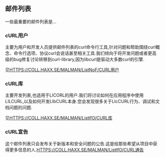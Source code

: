 
## 邮件列表

一些最重要的邮件列表是…

### cURL用户

主要为用户和开发人员提供邮件列表的curl命令行工具,针对问题和帮助围绕curl概念、命令行选项、协议curl会说话甚至相关工具.我们倾向于将开发问题或者更高级的bug修复讨论转移到curl-library,因为libcurl是驱动大多数curl的引擎.

见[HTTPS://COLL.HAXX.SE/MALMAN/ListNoF/CURL用户](https://cool.haxx.se/mailman/listinfo/curl-users)

### cURL库

主要开发列表,也适用于LICORL的用户.我们将讨论如何在应用程序中使用LILCURL,以及如何开发LIbCURL本身.您会发现很多关于LIcCURL行为、调试和文档问题的问题.

见[HTTPS://COLL.HAXX.SE/MALMAN/ListIfO/CURL库](https://cool.haxx.se/mailman/listinfo/curl-library)

### cURL宣告

这个邮件列表只会发布关于新版本和安全问题的公告.这是给那些希望从项目中获得更多信息的人.[HTTPS://COLL.HAXX.SE/MALMAN/ListIfO/CURL通告](https://cool.haxx.se/mailman/listinfo/curl-announce)

